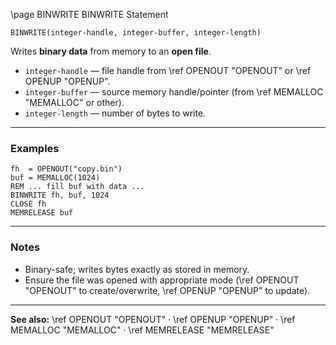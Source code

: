 \page BINWRITE BINWRITE Statement

```basic
BINWRITE(integer-handle, integer-buffer, integer-length)
```

Writes **binary data** from memory to an **open file**.

* `integer-handle` — file handle from \ref OPENOUT "OPENOUT" or \ref OPENUP "OPENUP".
* `integer-buffer` — source memory handle/pointer (from \ref MEMALLOC "MEMALLOC" or other).
* `integer-length` — number of bytes to write.

---

### Examples

```basic
fh  = OPENOUT("copy.bin")
buf = MEMALLOC(1024)
REM ... fill buf with data ...
BINWRITE fh, buf, 1024
CLOSE fh
MEMRELEASE buf
```

---

### Notes

* Binary-safe; writes bytes exactly as stored in memory.
* Ensure the file was opened with appropriate mode (\ref OPENOUT "OPENOUT" to create/overwrite, \ref OPENUP "OPENUP" to update).

---

**See also:**
\ref OPENOUT "OPENOUT" · \ref OPENUP "OPENUP" · \ref MEMALLOC "MEMALLOC" · \ref MEMRELEASE "MEMRELEASE"
